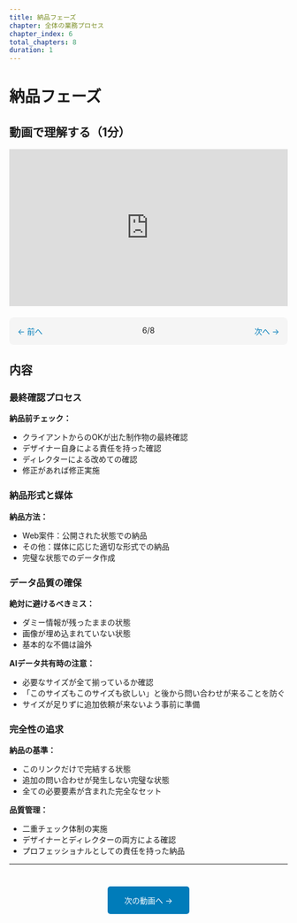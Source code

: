 ```yaml
---
title: 納品フェーズ
chapter: 全体の業務プロセス
chapter_index: 6
total_chapters: 8
duration: 1
---
```


# 納品フェーズ

## 動画で理解する（1分）

<div style="position: relative; padding-bottom: 56.25%; height: 0;"><iframe src="https://www.loom.com/share/f70512aa32614bcdb13b3349eb9c7046?sid=f89899bf-c293-455c-9e0d-e1f76ecd403a" frameborder="0" webkitallowfullscreen mozallowfullscreen allowfullscreen style="position: absolute; top: 0; left: 0; width: 100%; height: 100%;"></iframe></div>

<div style="display: flex; justify-content: space-between; margin-top: 20px; margin-bottom: 20px; padding: 15px; background: #f5f5f5; border-radius: 8px;">
  <a href="05_プロジェクト始動、制作フェーズ.html" style="color: #007cba; text-decoration: none;">← 前へ</a>
  <span>6/8</span>
  <a href="07_請求支払いフェーズ.html" style="color: #007cba; text-decoration: none;">次へ →</a>
</div>

## 内容

### 最終確認プロセス

**納品前チェック：**
- クライアントからのOKが出た制作物の最終確認
- デザイナー自身による責任を持った確認
- ディレクターによる改めての確認
- 修正があれば修正実施

### 納品形式と媒体

**納品方法：**
- Web案件：公開された状態での納品
- その他：媒体に応じた適切な形式での納品
- 完璧な状態でのデータ作成

### データ品質の確保

**絶対に避けるべきミス：**
- ダミー情報が残ったままの状態
- 画像が埋め込まれていない状態
- 基本的な不備は論外

**AIデータ共有時の注意：**
- 必要なサイズが全て揃っているか確認
- 「このサイズもこのサイズも欲しい」と後から問い合わせが来ることを防ぐ
- サイズが足りずに追加依頼が来ないよう事前に準備

### 完全性の追求

**納品の基準：**
- このリンクだけで完結する状態
- 追加の問い合わせが発生しない完璧な状態
- 全ての必要要素が含まれた完全なセット

**品質管理：**
- 二重チェック体制の実施
- デザイナーとディレクターの両方による確認
- プロフェッショナルとしての責任を持った納品

---

<div style="text-align: center; margin-top: 40px;">
  <a href="07_請求支払いフェーズ.html" style="background: #007cba; color: white; padding: 15px 30px; text-decoration: none; border-radius: 5px; display: inline-block;">次の動画へ →</a>
</div>